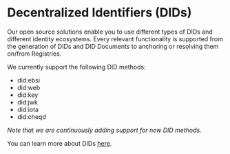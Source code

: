 # Decentralized Identifiers (DIDs)

Our open source solutions enable you to use different types of DIDs and different identity ecosystems. Every relevant functionality is supported from the generation of DIDs and DID Documents to anchoring or resolving them on/from Registries.

We currently support the following DID methods:

* did:ebsi
* did:web
* did:key
* did:jwk
* did:iota
* did:cheqd

_Note that we are continuously adding support for new DID methods._

You can learn more about DIDs [here](../../../ssi-kit/ssi-kit/what-is-ssi/technologies-and-concepts/).
